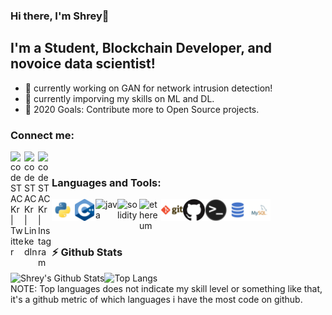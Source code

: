 ### Hi there, I'm Shrey👋

## I'm a Student, Blockchain Developer, and novoice data scientist!

- 🔭 currently working on GAN for network intrusion detection!
- 🌱 currently imporving my skills on ML and DL.
- 🥅 2020 Goals: Contribute more to Open Source projects.

### Connect me:

[<img align="left" alt="codeSTACKr | Twitter" width="22px" src="https://cdn.jsdelivr.net/npm/simple-icons@v3/icons/twitter.svg" />][twitter]
[<img align="left" alt="codeSTACKr | LinkedIn" width="22px" src="https://cdn.jsdelivr.net/npm/simple-icons@v3/icons/linkedin.svg" />][linkedin]
[<img align="left" alt="codeSTACKr | Instagram" width="22px" src="https://cdn.jsdelivr.net/npm/simple-icons@v3/icons/instagram.svg" />][instagram]

<br />

### Languages and Tools:

<img align="left" alt="python" width="35px" src="https://raw.githubusercontent.com/github/explore/80688e429a7d4ef2fca1e82350fe8e3517d3494d/topics/python/python.png" />
<img align="left" alt="c++" width="35px" src="https://raw.githubusercontent.com/github/explore/80688e429a7d4ef2fca1e82350fe8e3517d3494d/topics/cpp/cpp.png" />
<img align="left" alt="java" width="35px" src="https://seeklogo.com/images/J/java-logo-7F8B35BAB3-seeklogo.com.png" />
<img align="left" alt="solidity" width="35px" src="https://miro.medium.com/max/4000/0*yqbRInqX0ZRUlVS0" />
<img align="left" alt="ethereum" width="35px" src="https://miro.medium.com/max/768/1*FdA4IsnKyOPr_QyL9so3oQ.png" />
<img align="left" alt="Git" width="35px" src="https://raw.githubusercontent.com/github/explore/80688e429a7d4ef2fca1e82350fe8e3517d3494d/topics/git/git.png" />
<img align="left" alt="GitHub" width="35px" src="https://raw.githubusercontent.com/github/explore/78df643247d429f6cc873026c0622819ad797942/topics/github/github.png" />
<img align="left" alt="Terminal" width="35px" src="https://raw.githubusercontent.com/github/explore/80688e429a7d4ef2fca1e82350fe8e3517d3494d/topics/terminal/terminal.png" />
<img align="left" alt="SQL" width="35px" src="https://raw.githubusercontent.com/github/explore/80688e429a7d4ef2fca1e82350fe8e3517d3494d/topics/sql/sql.png" />
<img align="left" alt="MySQL" width="35px" src="https://raw.githubusercontent.com/github/explore/80688e429a7d4ef2fca1e82350fe8e3517d3494d/topics/mysql/mysql.png" />

<br />
<br />
<br />

### :zap: Github Stats
<img align="left" alt="Shrey's Github Stats" src="https://github-readme-stats.vercel.app/api?username=shreysatapara&show_icons=true&hide_border=true" />

![Top Langs](https://github-readme-stats.vercel.app/api/top-langs/?username=shreysatapara&layout=compact)
<br />
NOTE: Top languages does not indicate my skill level or something like that, it's a github metric of which languages i have the most code on github.


[twitter]: https://twitter.com/shreysatapara
[instagram]: https://instagram.com/shreysatapara
[linkedin]: https://linkedin.com/in/shreysatapara